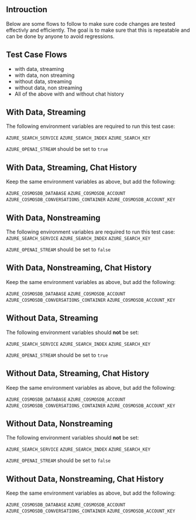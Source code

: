 ## Introuction
Below are some flows to follow to make sure code changes are tested effectivly and efficiently. 
The goal is to make sure that this is repeatable and can be done by anyone to avoid regressions.

## Test Case Flows
- with data, streaming
- with data, non streaming
- without data, streaming
- without data, non streaming
- All of the above with and without chat history

## With Data, Streaming
The following environment variables are required to run this test case:

`AZURE_SEARCH_SERVICE`
`AZURE_SEARCH_INDEX`
`AZURE_SEARCH_KEY`

`AZURE_OPENAI_STREAM` should be set to `true`

## With Data, Streaming, Chat History
Keep the same environment variables as above, but add the following:

`AZURE_COSMOSDB_DATABASE`
`AZURE_COSMOSDB_ACCOUNT`
`AZURE_COSMOSDB_CONVERSATIONS_CONTAINER`
`AZURE_COSMOSDB_ACCOUNT_KEY`

## With Data, Nonstreaming
The following environment variables are required to run this test case:
`AZURE_SEARCH_SERVICE`
`AZURE_SEARCH_INDEX`
`AZURE_SEARCH_KEY`

`AZURE_OPENAI_STREAM` should be set to `false`

## With Data, Nonstreaming, Chat History
Keep the same environment variables as above, but add the following:

`AZURE_COSMOSDB_DATABASE`
`AZURE_COSMOSDB_ACCOUNT`
`AZURE_COSMOSDB_CONVERSATIONS_CONTAINER`
`AZURE_COSMOSDB_ACCOUNT_KEY`

## Without Data, Streaming
The following environment variables should **not** be set:

`AZURE_SEARCH_SERVICE`
`AZURE_SEARCH_INDEX`
`AZURE_SEARCH_KEY`

`AZURE_OPENAI_STREAM` should be set to `true`

## Without Data, Streaming, Chat History
Keep the same environment variables as above, but add the following:

`AZURE_COSMOSDB_DATABASE`
`AZURE_COSMOSDB_ACCOUNT`
`AZURE_COSMOSDB_CONVERSATIONS_CONTAINER`
`AZURE_COSMOSDB_ACCOUNT_KEY`

## Without Data, Nonstreaming
The following environment variables should **not** be set:

`AZURE_SEARCH_SERVICE`
`AZURE_SEARCH_INDEX`
`AZURE_SEARCH_KEY`

`AZURE_OPENAI_STREAM` should be set to `false`

## Without Data, Nonstreaming, Chat History
Keep the same environment variables as above, but add the following:

`AZURE_COSMOSDB_DATABASE`
`AZURE_COSMOSDB_ACCOUNT`
`AZURE_COSMOSDB_CONVERSATIONS_CONTAINER`
`AZURE_COSMOSDB_ACCOUNT_KEY`